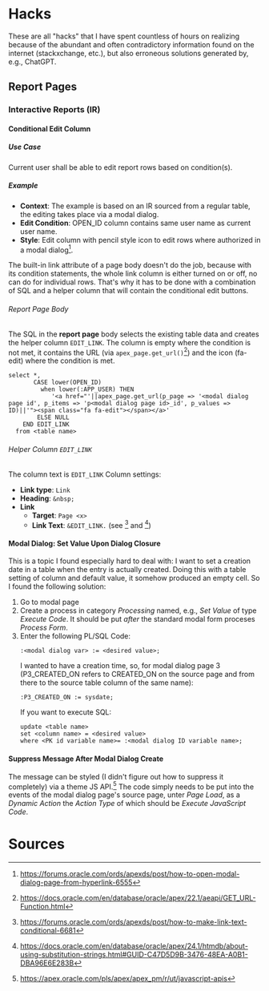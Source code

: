 # Hacks
These are all "hacks" that I have spent countless of hours on realizing because of the abundant and often contradictory information found on the internet (stackxchange, etc.), but also erroneous solutions generated by, e.g., ChatGPT.
## Report Pages
### Interactive Reports (IR)
#### Conditional Edit Column
##### Use Case
Current user shall be able to edit report rows based on condition(s).
##### Example
- **Context**: The example is based on an IR sourced from a regular table, the editing takes place via a modal dialog.
- **Edit Condition**: OPEN_ID column contains same user name as current user name.
- **Style**: Edit column with pencil style icon to edit rows where authorized in a modal dialog[^1].

The built-in link attribute of a page body doesn't do the job, because with its condition statements, the whole link column is either turned on or off, no can do for individual rows.
That's why it has to be done with a combination of SQL and a helper column that will contain the conditional edit buttons.

###### Report Page Body
The SQL in the **report page** body selects the existing table data and creates the helper column ```EDIT_LINK```. The column is empty where the condition is not met, it contains the URL (via ```apex_page.get_url()```[^2]) and the icon (fa-edit) where the condition is met.
```
select *,
       CASE lower(OPEN_ID)
         when lower(:APP_USER) THEN
            '<a href="'||apex_page.get_url(p_page => '<modal dialog page id', p_items => 'p<modal dialog page id>_id', p_values => ID)||'"><span class="fa fa-edit"></span></a>'
        ELSE NULL
    END EDIT_LINK
  from <table name>
```
###### Helper Column ```EDIT_LINK```
The column text is 
```EDIT_LINK``` Column settings:
- **Link type**: ```Link```
- **Heading**: ```&nbsp;```
- **Link**
  - **Target**: ```Page <x>```
  - **Link Text**: ```&EDIT_LINK.``` (see [^3] and [^4])

#### Modal Dialog: Set Value Upon Dialog Closure
This is a topic I found especially hard to deal with: I want to set a creation date in a table when the entry is actually created. Doing this with a table setting of column and default value, it somehow produced an empty cell. So I found the following solution:
1. Go to modal page
2. Create a process in category _Processing_ named, e.g., _Set Value_ of type _Execute Code_. It should be put _after_ the standard modal form proceses _Process Form_.
3. Enter the following PL/SQL Code:
   ```
   :<modal dialog var> := <desired value>;
   ```
   I wanted to have a creation time, so, for modal dialog page 3 (P3_CREATED_ON refers to CREATED_ON on the source page and from there to the source table column of the same name):
   ```
   :P3_CREATED_ON := sysdate;
   ```
   If you want to execute SQL:
   ```
   update <table name>
   set <column name> = <desired value>
   where <PK id variable name>= :<modal dialog ID variable name>;
   ```
#### Suppress Message After Modal Dialog Create
The message can be styled (I didn't figure out how to suppress it completely) via a theme JS API.[^5]
The code simply needs to be put into the events of the modal dialog page's source page, unter _Page Load_, as a _Dynamic Action_ the _Action Type_ of which should be _Execute JavaScript Code_.

# Sources
[^1]: https://forums.oracle.com/ords/apexds/post/how-to-open-modal-dialog-page-from-hyperlink-6555
[^2]: https://docs.oracle.com/en/database/oracle/apex/22.1/aeapi/GET_URL-Function.html
[^3]: https://forums.oracle.com/ords/apexds/post/how-to-make-link-text-conditional-6681
[^4]: https://docs.oracle.com/en/database/oracle/apex/24.1/htmdb/about-using-substitution-strings.html#GUID-C47D5D9B-3476-48EA-A0B1-DBA96E6E283B
[^5]: https://apex.oracle.com/pls/apex/apex_pm/r/ut/javascript-apis
